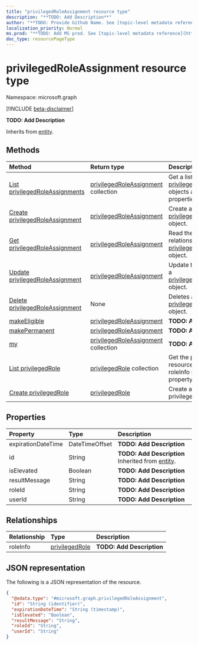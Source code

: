 ```yaml
---
title: "privilegedRoleAssignment resource type"
description: "**TODO: Add Description**"
author: "**TODO: Provide Github Name. See [topic-level metadata reference](https://msgo.azurewebsites.net/add/document/guidelines/metadata.html#topic-level-metadata)**"
localization_priority: Normal
ms.prod: "**TODO: Add MS prod. See [topic-level metadata reference](https://msgo.azurewebsites.net/add/document/guidelines/metadata.html#topic-level-metadata)**"
doc_type: resourcePageType
---
```


# privilegedRoleAssignment resource type

Namespace: microsoft.graph

[!INCLUDE [beta-disclaimer](../../includes/beta-disclaimer.md)]

**TODO: Add Description**


Inherits from [entity](../resources/entity.md).

## Methods
|Method|Return type|Description|
|:---|:---|:---|
|[List privilegedRoleAssignments](../api/privilegedroleassignment-list.md)|[privilegedRoleAssignment](../resources/privilegedroleassignment.md) collection|Get a list of the [privilegedRoleAssignment](../resources/privilegedroleassignment.md) objects and their properties.|
|[Create privilegedRoleAssignment](../api/privilegedroleassignment-post-privilegedroleassignments.md)|[privilegedRoleAssignment](../resources/privilegedroleassignment.md)|Create a new [privilegedRoleAssignment](../resources/privilegedroleassignment.md) object.|
|[Get privilegedRoleAssignment](../api/privilegedroleassignment-get.md)|[privilegedRoleAssignment](../resources/privilegedroleassignment.md)|Read the properties and relationships of a [privilegedRoleAssignment](../resources/privilegedroleassignment.md) object.|
|[Update privilegedRoleAssignment](../api/privilegedroleassignment-update.md)|[privilegedRoleAssignment](../resources/privilegedroleassignment.md)|Update the properties of a [privilegedRoleAssignment](../resources/privilegedroleassignment.md) object.|
|[Delete privilegedRoleAssignment](../api/privilegedroleassignment-delete.md)|None|Deletes a [privilegedRoleAssignment](../resources/privilegedroleassignment.md) object.|
|[makeEligible](../api/privilegedroleassignment-makeeligible.md)|[privilegedRoleAssignment](../resources/privilegedroleassignment.md)|**TODO: Add Description**|
|[makePermanent](../api/privilegedroleassignment-makepermanent.md)|[privilegedRoleAssignment](../resources/privilegedroleassignment.md)|**TODO: Add Description**|
|[my](../api/privilegedroleassignment-my.md)|[privilegedRoleAssignment](../resources/privilegedroleassignment.md) collection|**TODO: Add Description**|
|[List privilegedRole](../api/privilegedroleassignment-list-roleinfo.md)|[privilegedRole](../resources/privilegedrole.md) collection|Get the privilegedRole resources from the roleInfo navigation property.|
|[Create privilegedRole](../api/privilegedroleassignment-post-roleinfo.md)|[privilegedRole](../resources/privilegedrole.md)|Create a new privilegedRole object.|

## Properties
|Property|Type|Description|
|:---|:---|:---|
|expirationDateTime|DateTimeOffset|**TODO: Add Description**|
|id|String|**TODO: Add Description** Inherited from [entity](../resources/entity.md).|
|isElevated|Boolean|**TODO: Add Description**|
|resultMessage|String|**TODO: Add Description**|
|roleId|String|**TODO: Add Description**|
|userId|String|**TODO: Add Description**|

## Relationships
|Relationship|Type|Description|
|:---|:---|:---|
|roleInfo|[privilegedRole](../resources/privilegedrole.md)|**TODO: Add Description**|

## JSON representation
The following is a JSON representation of the resource.
<!-- {
  "blockType": "resource",
  "keyProperty": "id",
  "@odata.type": "microsoft.graph.privilegedRoleAssignment",
  "baseType": "microsoft.graph.entity",
  "openType": false
}
-->
``` json
{
  "@odata.type": "#microsoft.graph.privilegedRoleAssignment",
  "id": "String (identifier)",
  "expirationDateTime": "String (timestamp)",
  "isElevated": "Boolean",
  "resultMessage": "String",
  "roleId": "String",
  "userId": "String"
}
```

